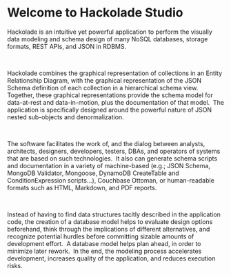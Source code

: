 # Welcome to Hackolade Studio

Hackolade is an intuitive yet powerful application to perform the visually data modeling and schema design of many NoSQL databases, storage formats, REST APIs, and JSON in RDBMS.

&nbsp;

Hackolade combines the graphical representation of collections in an Entity Relationship Diagram, with the graphical representation of the JSON Schema definition of each collection in a hierarchical schema view.&nbsp; Together, these graphical representations provide the schema model for data-at-rest and data-in-motion, plus the documentation of that model.&nbsp; The application is specifically designed around the powerful nature of JSON nested sub-objects and denormalization.

&nbsp;

The software facilitates the work of, and the dialog between analysts, architects, designers, developers, testers, DBAs, and operators of systems that are based on such technologies.&nbsp; It also can generate schema scripts and documentation in a variety of machine-based (e.g.; JSON Schema, MongoDB Validator, Mongoose, DynamoDB CreateTable and ConditionExpression scripts...), Couchbase Ottoman, or human-readable formats such as HTML, Markdown, and PDF reports.

&nbsp;

Instead of having to find data structures tacitly described in the application code, the creation of a database model helps to evaluate design options beforehand, think through the implications of different alternatives, and recognize potential hurdles before committing sizable amounts of development effort.&nbsp; A database model helps plan ahead, in order to minimize later rework.&nbsp; In the end, the modeling process accelerates development, increases quality of the application, and reduces execution risks.

